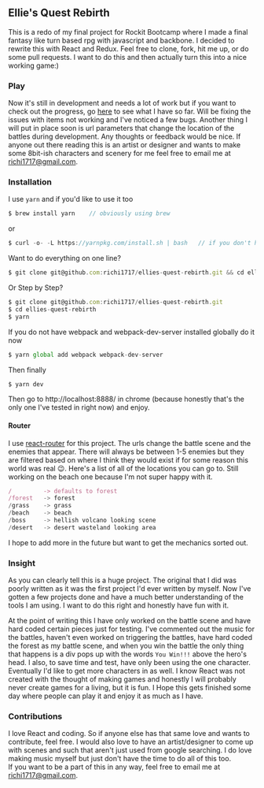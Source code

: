 <h2>Ellie's Quest Rebirth</h2>

<p>This is a redo of my final project for Rockit Bootcamp where I made a final fantasy like turn based rpg with javascript and backbone.  I decided to rewrite this with React and Redux.  Feel free to clone, fork, hit me up, or do some pull requests.  I want to do this and then actually turn this into a nice working game:)</p>

### Play

Now it's still in development and needs a lot of work but if you want to check out the progress, go [here]('https://still-mesa-66853.herokuapp.com/') to see what I have so far.  Will be fixing the issues with items not working and I've noticed a few bugs.  Another thing I will put in place soon is url parameters that change the location of the battles during development.  Any thoughts or feedback would be nice.  If anyone out there reading this is an artist or designer and wants to make some 8bit-ish characters and scenery for me feel free to email me at richi1717@gmail.com.  


### Installation

I use `yarn` and if you'd like to use it too

```javascript
$ brew install yarn    // obviously using brew
```
or
```javascript
$ curl -o- -L https://yarnpkg.com/install.sh | bash   // if you don't have brew
```

Want to do everything on one line?

```javascript
$ git clone git@github.com:richi1717/ellies-quest-rebirth.git && cd ellies-quest-rebirth && yarn
```
Or Step by Step?

```javascript
$ git clone git@github.com:richi1717/ellies-quest-rebirth.git
$ cd ellies-quest-rebirth
$ yarn
```

If you do not have webpack and webpack-dev-server installed globally do it now

```javascript
$ yarn global add webpack webpack-dev-server
```

Then finally 

```javascript
$ yarn dev
```

Then go to http://localhost:8888/ in chrome (because honestly that's the only one I've tested in right now) and enjoy.

#### Router

I use [react-router]('https://github.com/ReactTraining/react-router') for this project.  The urls change the battle scene
and the enemies that appear.  There will always be between 1-5 enemies but they are filtered based on where I think they
would exist if for some reason this world was real 😉.  Here's a list of all of the locations you can go to. Still working
on the beach one because I'm not super happy with it.

```javascript
/         -> defaults to forest
/forest   -> forest
/grass    -> grass
/beach    -> beach
/boss     -> hellish volcano looking scene
/desert   -> desert wasteland looking area
```
I hope to add more in the future but want to get the mechanics sorted out.

### Insight

As you can clearly tell this is a huge project.  The original that I did was poorly written as it was the first project I'd ever written by myself.  Now I've gotten a few projects done and have a much better understanding of the tools I am using.  I want to do this right and honestly have fun with it.  

At the point of writing this I have only worked on the battle scene and have hard coded certain pieces just for testing.  I've commented out the music for the battles, haven't even worked on triggering the battles, have hard coded the forest as my battle scene, and when you win the battle the only thing that happens is a div pops up with the words `You Win!!!` above the hero's head.  I also, to save time and test, have only been using the one character.  Eventually I'd like to get more characters in as well.  I know React was not created with the thought of making games and honestly I will probably never create games for a living, but it is fun.  I Hope this gets finished some day where people can play it and enjoy it as much as I have.  


### Contributions

I love React and coding.  So if anyone else has that same love and wants to contribute, feel free.  I would also love to have an artist/designer to come up with scenes and such that aren't just used from google searching.  I do love making music myself but just don't have the time to do all of this too.  
If you want to be a part of this in any way, feel free to email me at richi1717@gmail.com.  

